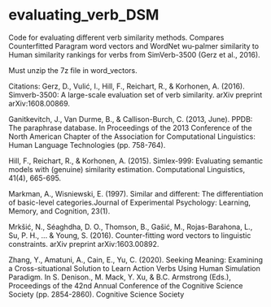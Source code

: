 # evaluating_verb_DSM
Code for evaluating different verb similarity methods.
Compares Counterfitted Paragram word vectors and WordNet wu-palmer similarity to Human similarity rankings for verbs from SimVerb-3500 (Gerz et al., 2016).

Must unzip the 7z file in word_vectors.

Citations:
Gerz, D., Vulić, I., Hill, F., Reichart, R., & Korhonen, A. (2016). Simverb-3500: A large-scale evaluation set of verb similarity. arXiv preprint arXiv:1608.00869.

Ganitkevitch, J., Van Durme, B., & Callison-Burch, C. (2013, June). PPDB: The paraphrase database. In Proceedings of the 2013 Conference of the North American Chapter of the Association for Computational Linguistics: Human Language Technologies (pp. 758-764).

Hill, F., Reichart, R., & Korhonen, A. (2015). Simlex-999: Evaluating semantic models with (genuine) similarity estimation. Computational Linguistics, 41(4), 665-695.

Markman, A., Wisniewski, E. (1997).  Similar and different: The differentiation of basic-level categories.Journal of Experimental Psychology:  Learning, Memory, and Cognition, 23(1).

Mrkšić, N., Séaghdha, D. O., Thomson, B., Gašić, M., Rojas-Barahona, L., Su, P. H., ... & Young, S. (2016). Counter-fitting word vectors to linguistic constraints. arXiv preprint arXiv:1603.00892.

Zhang, Y., Amatuni, A., Cain, E., Yu, C. (2020). Seeking Meaning: Examining a Cross-situational Solution to Learn Action Verbs Using Human Simulation Paradigm. In S. Denison., M. Mack, Y. Xu, & B.C. Armstrong (Eds.), Proceedings of the 42nd Annual Conference of the Cognitive Science Society (pp. 2854-2860). Cognitive Science Society

